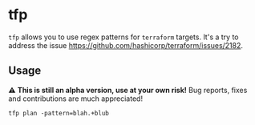 # tfp

`tfp` allows you to use regex patterns for `terraform` targets. It's a try to address the issue https://github.com/hashicorp/terraform/issues/2182.

## Usage

:warning: **This is still an alpha version, use at your own risk!** 
Bug reports, fixes and contributions are much appreciated!

```
tfp plan -pattern=blah.+blub
```
